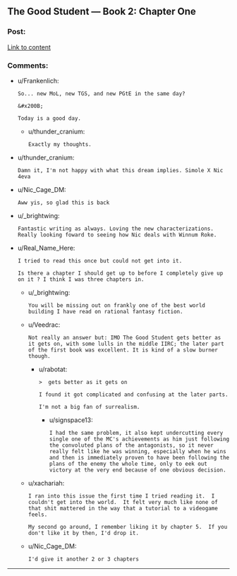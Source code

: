 ## The Good Student — Book 2: Chapter One

### Post:

[Link to content](http://moodylit.com/the-good-student-table-of-contents/book-2-chapter-one)

### Comments:

- u/Frankenlich:
  ```
  So... new MoL, new TGS, and new PGtE in the same day?

  &#x200B;

  Today is a good day.
  ```

  - u/thunder_cranium:
    ```
    Exactly my thoughts.
    ```

- u/thunder_cranium:
  ```
  Damn it, I'm not happy with what this dream implies. Simole X Nic 4eva
  ```

- u/Nic_Cage_DM:
  ```
  Aww yis, so glad this is back
  ```

- u/_brightwing:
  ```
  Fantastic writing as always. Loving the new characterizations. Really looking foward to seeing how Nic deals with Winnum Roke.
  ```

- u/Real_Name_Here:
  ```
  I tried to read this once but could not get into it. 

  Is there a chapter I should get up to before I completely give up on it ? I think I was three chapters in.
  ```

  - u/_brightwing:
    ```
    You will be missing out on frankly one of the best world building I have read on rational fantasy fiction.
    ```

  - u/Veedrac:
    ```
    Not really an answer but: IMO The Good Student gets better as it gets on, with some lulls in the middle IIRC; the later part of the first book was excellent. It is kind of a slow burner though.
    ```

    - u/rabotat:
      ```
      >  gets better as it gets on

      I found it got complicated and confusing at the later parts.

      I'm not a big fan of surrealism.
      ```

      - u/signspace13:
        ```
        I had the same problem, it also kept undercutting every single one of the MC's achievements as him just following the convoluted plans of the antagonists, so it never really felt like he was winning, especially when he wins and then is immediately proven to have been following the plans of the enemy the whole time, only to eek out victory at the very end because of one obvious decision.
        ```

  - u/xachariah:
    ```
    I ran into this issue the first time I tried reading it.  I couldn't get into the world.  It felt very much like none of that shit mattered in the way that a tutorial to a videogame feels.

    My second go around, I remember liking it by chapter 5.  If you don't like it by then, I'd drop it.
    ```

  - u/Nic_Cage_DM:
    ```
    I'd give it another 2 or 3 chapters
    ```

---


